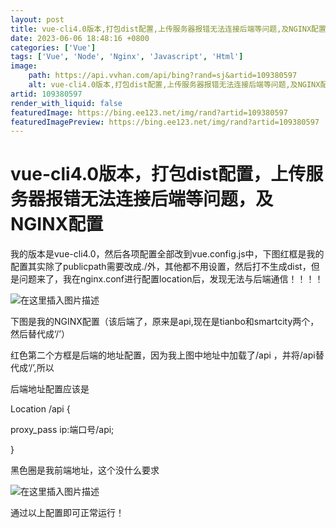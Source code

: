 ```yaml
---
layout: post
title: vue-cli4.0版本,打包dist配置,上传服务器报错无法连接后端等问题,及NGINX配置
date: 2023-06-06 18:48:16 +0800
categories: ['Vue']
tags: ['Vue', 'Node', 'Nginx', 'Javascript', 'Html']
image:
    path: https://api.vvhan.com/api/bing?rand=sj&artid=109380597
    alt: vue-cli4.0版本,打包dist配置,上传服务器报错无法连接后端等问题,及NGINX配置
artid: 109380597
render_with_liquid: false
featuredImage: https://bing.ee123.net/img/rand?artid=109380597
featuredImagePreview: https://bing.ee123.net/img/rand?artid=109380597
---
```


# vue-cli4.0版本，打包dist配置，上传服务器报错无法连接后端等问题，及NGINX配置

我的版本是vue-cli4.0，然后各项配置全部改到vue.config.js中，下图红框是我的配置其实除了publicpath需要改成./外，其他都不用设置，然后打不生成dist，但是问题来了，我在nginx.conf进行配置location后，发现无法与后端通信！！！！
  
![在这里插入图片描述](https://i-blog.csdnimg.cn/blog_migrate/ffe2f0ad0d1d9653bedb89a37bf42ef0.png#pic_center)
  
下图是我的NGINX配置（该后端了，原来是api,现在是tianbo和smartcity两个，然后替代成‘/’）
  
红色第二个方框是后端的地址配置，因为我上图中地址中加载了/api ，并将/api替代成‘/’,所以
  
后端地址配置应该是
  
Location /api {
  
proxy\_pass ip:端口号/api;
  
}
  
黑色圈是我前端地址，这个没什么要求
  
![在这里插入图片描述](https://i-blog.csdnimg.cn/blog_migrate/786855a3629b6035eccb15c85430fb81.png#pic_center)
  
通过以上配置即可正常运行！